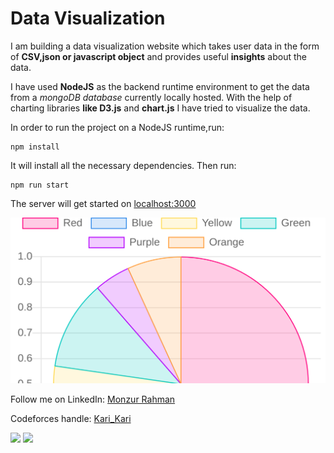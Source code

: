 # Data Visualization

I am building a data visualization website which takes user data in the form of **CSV,json or javascript object** and provides useful **insights** about the data.

I have used **NodeJS** as the backend runtime environment to get the data from a _mongoDB database_ currently locally hosted. With the help of charting libraries **like D3.js** and **chart.js** I have tried to visualize the data.

In order to run the project on a NodeJS runtime,run:

```
npm install
```

It will install all the necessary dependencies. Then run:

```
npm run start
```

The server will get started on [localhost:3000](http://localhost:3000)

![alt text](images/image.png)

Follow me on LinkedIn: [Monzur Rahman](https://www.linkedin.com/in/monzur-rahman-baba02190/)

Codeforces handle: [Kari_Kari](https://codeforces.com/profile/Kari_Kari)

<a href="https://www.linkedin.com/in/monzur-rahman-baba02190/"><img src="./utils/linkedin.png" width="60"></a> <a href="https://codeforces.com/profile/Kari_Kari"><img src="./utils/codeforces.png" width="60"></a>
